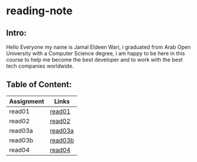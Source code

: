 # reading-note
## Intro:
Hello Everyone my name is Jamal Eldeen Wari, i graduated from Arab Open University with a Computer Science degree, i am happy to be here in this course to help me become the best developer and to work with the best tech companies worldwide.

## Table of Content:
| Assignment      | Links |
| ----------- | ----------- |
| read01      | [read01](read01.md)       |
| read02   | [read02](read02.md)        |
| read03a   | [read03a](read03a.md)        |
| read03b   | [read03b](read03b.md)        |
| read04   | [read04](read04.md)        |




